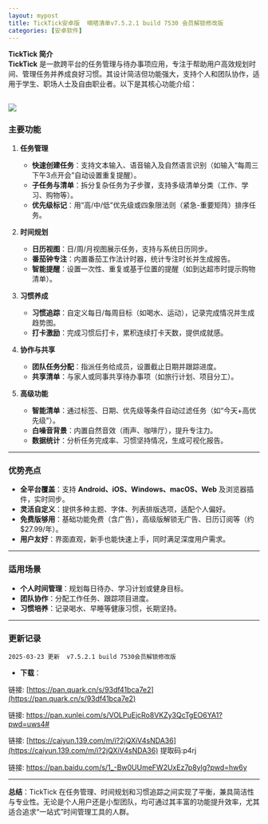 ```yaml
---
layout: mypost
title: TickTick安卓版  嘀嗒清单v7.5.2.1 build 7530 会员解锁修改版
categories: [安卓软件]
---
```


**TickTick 简介**  
**TickTick** 是一款跨平台的任务管理与待办事项应用，专注于帮助用户高效规划时间、管理任务并养成良好习惯。其设计简洁但功能强大，支持个人和团队协作，适用于学生、职场人士及自由职业者。以下是其核心功能介绍：

![](https://gcore.jsdelivr.net/gh/jikcc/jikcc.github.io/IMG/20250211023649440-5d10c2ca72681f8.jpg)
---

### **主要功能**  
1. **任务管理**  
   - **快速创建任务**：支持文本输入、语音输入及自然语言识别（如输入“每周三下午3点开会”自动设置重复提醒）。  
   - **子任务与清单**：拆分复杂任务为子步骤，支持多级清单分类（工作、学习、购物等）。  
   - **优先级标记**：用“高/中/低”优先级或四象限法则（紧急-重要矩阵）排序任务。  

2. **时间规划**  
   - **日历视图**：日/周/月视图展示任务，支持与系统日历同步。  
   - **番茄钟专注**：内置番茄工作法计时器，统计专注时长并生成报告。  
   - **智能提醒**：设置一次性、重复或基于位置的提醒（如到达超市时提示购物清单）。  

3. **习惯养成**  
   - **习惯追踪**：自定义每日/每周目标（如喝水、运动），记录完成情况并生成趋势图。  
   - **打卡激励**：完成习惯后打卡，累积连续打卡天数，提供成就感。  

4. **协作与共享**  
   - **团队任务分配**：指派任务给成员，设置截止日期并跟踪进度。  
   - **共享清单**：与家人或同事共享待办事项（如旅行计划、项目分工）。  

5. **高级功能**  
   - **智能清单**：通过标签、日期、优先级等条件自动过滤任务（如“今天+高优先级”）。  
   - **白噪音背景**：内置自然音效（雨声、咖啡厅），提升专注力。  
   - **数据统计**：分析任务完成率、习惯坚持情况，生成可视化报告。  

---

### **优势亮点**  
- **全平台覆盖**：支持 **Android、iOS、Windows、macOS、Web** 及浏览器插件，实时同步。  
- **灵活自定义**：提供多种主题、字体、列表排版选项，适配个人偏好。  
- **免费版够用**：基础功能免费（含广告），高级版解锁无广告、日历订阅等（约 $27.99/年）。  
- **用户友好**：界面直观，新手也能快速上手，同时满足深度用户需求。  

---

### **适用场景**  
- **个人时间管理**：规划每日待办、学习计划或健身目标。  
- **团队协作**：分配工作任务、跟踪项目进度。  
- **习惯培养**：记录喝水、早睡等健康习惯，长期坚持。  

---

### **更新记录**  
```
2025-03-23 更新  v7.5.2.1 build 7530会员解锁修改版
```  
- **下载**：
  
链接: [https://pan.quark.cn/s/93df41bca7e2](https://pan.quark.cn/s/93df41bca7e2)

链接: [https://pan.xunlei.com/s/VOLPuEjcRo8VKZy3QcTgEO6YA1?pwd=uws4# ](https://pan.xunlei.com/s/VOLPuEjcRo8VKZy3QcTgEO6YA1?pwd=uws4#)

链接: [https://caiyun.139.com/m/i?2jQXiV4sNDA36](https://caiyun.139.com/m/i?2jQXiV4sNDA36)  提取码:p4rj  

链接: [https://pan.baidu.com/s/1_-Bw0UUmeFW2UxEz7p8ylg?pwd=hw6y ](https://pan.baidu.com/s/1_-Bw0UUmeFW2UxEz7p8ylg?pwd=hw6y)

---

**总结**：TickTick 在任务管理、时间规划和习惯追踪之间实现了平衡，兼具简洁性与专业性。无论是个人用户还是小型团队，均可通过其丰富的功能提升效率，尤其适合追求“一站式”时间管理工具的人群。
